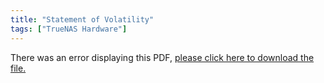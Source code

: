 ```yaml
---
title: "Statement of Volatility"
tags: ["TrueNAS Hardware"]
---
```


<object data="https://www.truenas.com/docs/files/m-series-sov.pdf" type="application/pdf" width="95%" height="1000">
  There was an error displaying this PDF, <a href="https://www.truenas.com/docs/files/m-series-sov.pdf">please click here to download the file.</a>
</object>
